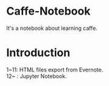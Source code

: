 # Caffe-Notebook
It's a notebook about learning caffe. <br />
# Introduction
1~11: HTML files export from Evernote.<br />
12~ : Jupyter Notebook.<br/>
